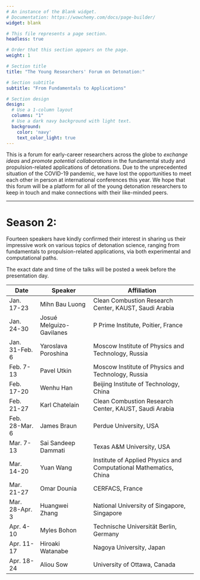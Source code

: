```yaml
---
# An instance of the Blank widget.
# Documentation: https://wowchemy.com/docs/page-builder/
widget: blank

# This file represents a page section.
headless: true

# Order that this section appears on the page.
weight: 1

# Section title
title: "The Young Researchers' Forum on Detonation:"

# Section subtitle
subtitle: "From Fundamentals to Applications"

# Section design
design:
  # Use a 1-column layout
  columns: "1"
  # Use a dark navy background with light text.
  background:
    color: 'navy'
    text_color_light: true
---
```


This is a forum for early-career researchers across the globe to *exchange ideas* and *promote potential collaborations* in the fundamental study and propulsion-related applications of detonations. Due to the unprecedented situation of the COVID-19 pandemic, we have lost the opportunities to meet each other in person at international conferences this year. We hope that this forum will be a platform for all of the young detonation researchers to keep in touch and make connections with their like-minded peers.

---
# Season 2: #

Fourteen speakers have kindly confirmed their interest in sharing us their impressive work on various topics of detonation science, ranging from fundamentals to propulsion-related applications, via both experimental and computational paths.

The exact date and time of the talks will be posted a week before the presentation day.

Date | Speaker | Affiliation
---  | ------- | -----------
Jan. 17-23	|	Mihn Bau Luong	| 	Clean Combustion Research Center, KAUST, Saudi Arabia
Jan. 24-30	|	Josué Melguizo-Gavilanes	|	P Prime Institute, Poitier, France
Jan. 31-Feb. 6	|	Yaroslava Poroshina	|	Moscow Institute of Physics and Technology, Russia
Feb. 7-13	|	Pavel Utkin	|	Moscow Institute of Physics and Technology, Russia
Feb. 17-20	|	Wenhu Han	|	Beijing Institute of Technology, China
Feb. 21-27	|	Karl Chatelain	|	Clean Combustion Research Center, KAUST, Saudi Arabia
Feb. 28-Mar. 6	|	James Braun	|	Perdue University, USA
Mar. 7-13	|	Sai Sandeep Dammati	|	Texas A&M University, USA
Mar. 14-20	|	Yuan Wang	|	Institute of Applied Physics and Computational Mathematics, China
Mar. 21-27	|	Omar Dounia	|	CERFACS, France
Mar. 28-Apr. 3	|	Huangwei Zhang	|	National University of Singapore, Singapore
Apr. 4-10	|	Myles Bohon	|	Technische Universität Berlin, Germany
Apr. 11-17	|	Hiroaki Watanabe	|	Nagoya University, Japan
Apr. 18-24	|	Aliou Sow	| University of Ottawa, Canada

